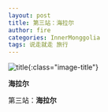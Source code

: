 ```yaml
---
layout: post
title: 第三站：海拉尔
author: fire
categories: InnerMonggolia
tags: 说走就走 旅行
---
```


![title](https://image.sideproject.cn/titlex/title_026.jpg){:class="image-title"}

**海拉尔**

第三站：**海拉尔**

